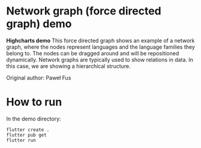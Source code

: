 # Network graph (force directed graph) demo

**Highcharts demo**
This force directed graph shows an example of a network graph, where
        the nodes represent languages and the language families they belong to.
        The nodes can be dragged around and will be repositioned dynamically.
        Network graphs are typically used to show relations in data. In this
        case, we are showing a hierarchical structure.

Original author: Paweł Fus

# How to run

In the demo directory:

```
flutter create .
flutter pub get
flutter run
```

